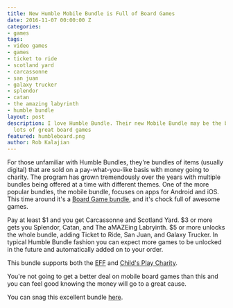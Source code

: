 ```yaml
---
title: New Humble Mobile Bundle is Full of Board Games
date: 2016-11-07 00:00:00 Z
categories:
- games
tags:
- video games
- games
- ticket to ride
- scotland yard
- carcassonne
- san juan
- galaxy trucker
- splendor
- catan
- the amazing labyrinth
- humble bundle
layout: post
description: I love Humble Bundle. Their new Mobile Bundle may be the best yet, with
  lots of great board games
featured: humbleboard.png
author: Rob Kalajian
---
```


For those unfamiliar with Humble Bundles, they're bundles of items (usually digital) that are sold on a pay-what-you-like basis with money going to charity. The program has grown tremendously over the years with multiple bundles being offered at a time with different themes. One of the more popular bundles, the mobile bundle, focuses on apps for Android and iOS. This time around it's a [Board Game bundle](https://www.humblebundle.com/mobile/board-games-mobile-bundle), and it's chock full of awesome games.

Pay at least $1 and you get Carcassonne and Scotland Yard. $3 or more gets you Splendor, Catan, and The aMAZEing Labryinth. $5 or more unlocks the whole bundle, adding Ticket to Ride, San Juan, and Galaxy Trucker. In typical Humble Bundle fashion you can expect more games to be unlocked in the future and automatically added on to your order.

This bundle supports both the [EFF](https://www.eff.org/) and [Child's Play Charity](http://www.childsplaycharity.org/).

You're not going to get a better deal on mobile board games than this and you can feel good knowing the money will go to a great cause.

You can snag this excellent bundle [here](https://www.humblebundle.com/mobile/board-games-mobile-bundle).
